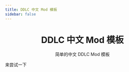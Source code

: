 ```yaml
---
title: DDLC 中文 Mod 模板
sidebar: false
---
```


<!-- <template>
  <a-breadcrumb>
    <a-breadcrumb-item><a href="/">DokiMod</a></a-breadcrumb-item>
    <a-breadcrumb-item><a href="/products">产品</a></a-breadcrumb-item>
    <a-breadcrumb-item><a href="/products/cnmodtemp">DDLC 中文 Mod 模板</a></a-breadcrumb-item>
  </a-breadcrumb>
</template> -->

<h1 align="center">DDLC 中文 Mod 模板</h1>

<center>简单的中文 DDLC Mod 模板</center>

<template>
  <div>
    <a-menu v-model="current" mode="horizontal">
      <a-menu-item key="intro">
      <a-icon type="align-left" />简介</a-menu-item>
      <a-menu-item key="download">
        <a href="/downloads/cnmodtemp"><a-icon type="download" />下载</a>
      </a-menu-item>
      <a-menu-item key="doc"> <a-icon type="file-text" />文档</a-menu-item>
    </a-menu>
  </div>
</template>
<script>
export default {
  data() {
    return {
      current: ['intro'],
    };
  },
};
</script>

来尝试一下